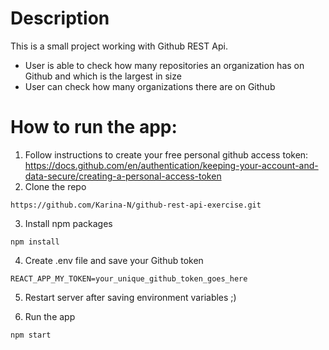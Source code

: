 # Description

This is a small project working with Github REST Api.

- User is able to check how many repositories an organization has on Github and which is the largest in size
- User can check how many organizations there are on Github

# How to run the app:

1. Follow instructions to create your free personal github access token: https://docs.github.com/en/authentication/keeping-your-account-and-data-secure/creating-a-personal-access-token
2. Clone the repo

```
https://github.com/Karina-N/github-rest-api-exercise.git
```

3. Install npm packages

```
npm install
```

4. Create .env file and save your Github token

```
REACT_APP_MY_TOKEN=your_unique_github_token_goes_here
```

5. Restart server after saving environment variables ;)

6. Run the app

```
npm start
```
